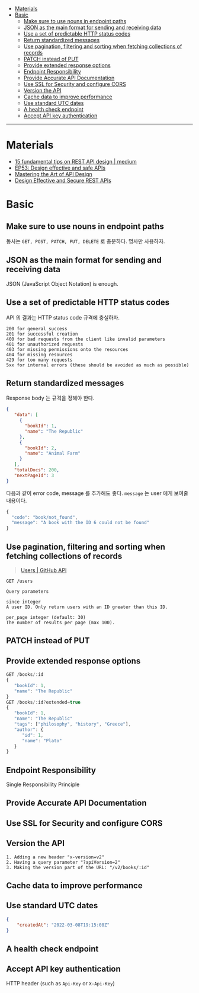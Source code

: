 - [Materials](#materials)
- [Basic](#basic)
  - [Make sure to use nouns in endpoint paths](#make-sure-to-use-nouns-in-endpoint-paths)
  - [JSON as the main format for sending and receiving data](#json-as-the-main-format-for-sending-and-receiving-data)
  - [Use a set of predictable HTTP status codes](#use-a-set-of-predictable-http-status-codes)
  - [Return standardized messages](#return-standardized-messages)
  - [Use pagination, filtering and sorting when fetching collections of records](#use-pagination-filtering-and-sorting-when-fetching-collections-of-records)
  - [PATCH instead of PUT](#patch-instead-of-put)
  - [Provide extended response options](#provide-extended-response-options)
  - [Endpoint Responsibility](#endpoint-responsibility)
  - [Provide Accurate API Documentation](#provide-accurate-api-documentation)
  - [Use SSL for Security and configure CORS](#use-ssl-for-security-and-configure-cors)
  - [Version the API](#version-the-api)
  - [Cache data to improve performance](#cache-data-to-improve-performance)
  - [Use standard UTC dates](#use-standard-utc-dates)
  - [A health check endpoint](#a-health-check-endpoint)
  - [Accept API key authentication](#accept-api-key-authentication)

----

# Materials

* [15 fundamental tips on REST API design | medium](https://medium.com/@liams_o/15-fundamental-tips-on-rest-api-design-9a05bcd42920)
* [EP53: Design effective and safe APIs](https://blog.bytebytego.com/p/ep53-design-effective-and-safe-apis)
* [Mastering the Art of API Design](https://blog.bytebytego.com/p/api-design?utm_source=substack&utm_medium=email)
* [Design Effective and Secure REST APIs](https://blog.bytebytego.com/p/design-effective-and-secure-rest)

# Basic

## Make sure to use nouns in endpoint paths

동사는 `GET, POST, PATCH, PUT, DELETE` 로 충분하다. 명사만 사용하자.

## JSON as the main format for sending and receiving data

JSON (JavaScript Object Notation) is enough.

## Use a set of predictable HTTP status codes

API 의 결과는 HTTP status code 규격에 충실하자.

```
200 for general success
201 for successful creation
400 for bad requests from the client like invalid parameters
401 for unauthorized requests
403 for missing permissions onto the resources
404 for missing resources
429 for too many requests
5xx for internal errors (these should be avoided as much as possible)
```

## Return standardized messages

Response body 는 규격을 정해야 한다.

```json
{
   "data": [ 
     {
       "bookId": 1,
       "name": "The Republic"
     },
     {
       "bookId": 2,
       "name": "Animal Farm"
     }
   ],
   "totalDocs": 200,
   "nextPageId": 3
}
```

다음과 같이 error code, message 를 추가해도 좋다. `message` 는 user 에게 보여줄 내용이다.

```js
{
  "code": "book/not_found",
  "message": "A book with the ID 6 could not be found"
}
```

## Use pagination, filtering and sorting when fetching collections of records

> [Users | GitHub API](https://docs.github.com/en/rest/users/users?apiVersion=2022-11-28)

```
GET /users

Query parameters

since integer
A user ID. Only return users with an ID greater than this ID.

per_page integer (default: 30)
The number of results per page (max 100).
```

## PATCH instead of PUT

## Provide extended response options

```js
GET /books/:id
{
   "bookId": 1,
   "name": "The Republic"
}
GET /books/:id?extended=true
{
   "bookId": 1,
   "name": "The Republic"
   "tags": ["philosophy", "history", "Greece"],
   "author": {
      "id": 1,
      "name": "Plato"
   }
}
```

## Endpoint Responsibility

Single Responsibility Principle

## Provide Accurate API Documentation

## Use SSL for Security and configure CORS

## Version the API

```
1. Adding a new header "x-version=v2"
2. Having a query parameter "?apiVersion=2"
3. Making the version part of the URL: "/v2/books/:id"
```

## Cache data to improve performance

##  Use standard UTC dates

```json
{
    "createdAt": "2022-03-08T19:15:08Z"
}
```

## A health check endpoint

## Accept API key authentication

HTTP header (such as `Api-Key` or `X-Api-Key`)
